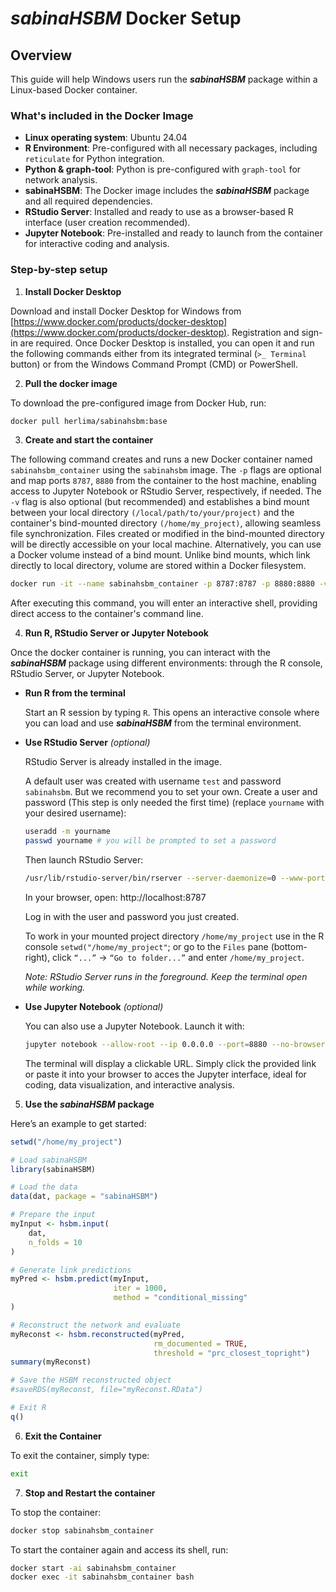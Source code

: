 # *sabinaHSBM* Docker Setup

## Overview
This guide will help Windows users run the ***sabinaHSBM*** package within a Linux-based Docker container.

### What's included in the Docker Image
- **Linux operating system**: Ubuntu 24.04
- **R Environment**: Pre-configured with all necessary packages, including `reticulate` for Python integration.
- **Python & graph-tool**: Python is pre-configured with `graph-tool` for network analysis.
- **sabinaHSBM**: The Docker image includes the ***sabinaHSBM*** package and all required dependencies.
- **RStudio Server**: Installed and ready to use as a browser-based R interface (user creation recommended).
- **Jupyter Notebook**: Pre-installed and ready to launch from the container for interactive coding and analysis.

### Step-by-step setup
1. **Install Docker Desktop**

Download and install Docker Desktop for Windows from [https://www.docker.com/products/docker-desktop](https://www.docker.com/products/docker-desktop). Registration and sign-in are required. Once Docker Desktop is installed, you can open it and run the following commands either from its integrated terminal (`>_ Terminal` button) or from the Windows Command Prompt (CMD) or PowerShell.

2. **Pull the docker image**

To download the pre-configured image from Docker Hub, run:

   ```bash
   docker pull herlima/sabinahsbm:base
   ```
   
3. **Create and start the container**

The following command creates and runs a new Docker container named `sabinahsbm_container` using the `sabinahsbm` image. The `-p` flags are optional and map ports `8787`, `8880` from the container to the host machine, enabling access to Jupyter Notebook or RStudio Server, respectively, if needed. The `-v` flag is also optional (but recommended) and establishes a bind mount between your local directory `(/local/path/to/your/project)` and the container's bind-mounted directory `(/home/my_project)`, allowing seamless file synchronization. Files created or modified in the bind-mounted directory will be directly accessible on your local machine. Alternatively, you can use a Docker volume instead of a bind mount. Unlike bind mounts, which link directly to local directory, volume are stored within a Docker filesystem.

   ```bash
   docker run -it --name sabinahsbm_container -p 8787:8787 -p 8880:8880 -v "local/path/to/your/project:/home/my_project" sabinahsbm bash 
   ```
After executing this command, you will enter an interactive shell, providing direct access to the container's command line.

4. **Run R, RStudio Server or Jupyter Notebook**

Once the docker container is running, you can interact with the ***sabinaHSBM*** package using different environments: through the R console, RStudio Server, or Jupyter Notebook.

- **Run R from the terminal**

  Start an R session by typing `R`. This opens an interactive console where you can load and use ***sabinaHSBM*** from the terminal environment.

- **Use RStudio Server** *(optional)*

  RStudio Server is already installed in the image.
  
  A default user was created with username `test` and password `sabinahsbm`. But we recommend you to set your own.
  Create a user and password (This step is only needed the first time) (replace `yourname` with your desired username):

     ```bash
     useradd -m yourname
     passwd yourname # you will be prompted to set a password
     ```
     
  Then launch RStudio Server:

     ```bash
     /usr/lib/rstudio-server/bin/rserver --server-daemonize=0 --www-port=8787 --www-address=0.0.0.0
     ```
  In your browser, open: http://localhost:8787
  
  Log in with the user and password you just created.
  
  To work in your mounted project directory `/home/my_project` use in the R console `setwd("/home/my_project"`; or go to the `Files` pane (bottom-right), click `“...”` → `“Go to folder...”` and enter `/home/my_project`.
  
  *Note: RStudio Server runs in the foreground. Keep the terminal open while working.*

- **Use Jupyter Notebook** *(optional)*

  You can also use a Jupyter Notebook. Launch it with:
 
     ```bash
     jupyter notebook --allow-root --ip 0.0.0.0 --port=8880 --no-browser
     ```
  The terminal will display a clickable URL. Simply click the provided link or paste it into your browser to acces the Jupyter interface, ideal for coding, data visualization, and interactive analysis.

5. **Use the *sabinaHSBM* package**

Here’s an example to get started:

   ```r
   setwd("/home/my_project")

   # Load sabinaHSBM
   library(sabinaHSBM)

   # Load the data
   data(dat, package = "sabinaHSBM")

   # Prepare the input
   myInput <- hsbm.input(
       dat,
       n_folds = 10
   )

   # Generate link predictions
   myPred <- hsbm.predict(myInput,
                          iter = 1000,
                          method = "conditional_missing"
   )

   # Reconstruct the network and evaluate
   myReconst <- hsbm.reconstructed(myPred,
                                   rm_documented = TRUE,
                                   threshold = "prc_closest_topright")
   summary(myReconst)

   # Save the HSBM reconstructed object
   #saveRDS(myReconst, file="myReconst.RData")

   # Exit R
   q()
   ```

6. **Exit the Container**

To exit the container, simply type:

   ```bash
   exit
   ```

7. **Stop and Restart the container**

To stop the container:

   ```bash
   docker stop sabinahsbm_container
   ```
To start the container again and access its shell, run:

   ```bash
   docker start -ai sabinahsbm_container
   docker exec -it sabinahsbm_container bash
   ```





